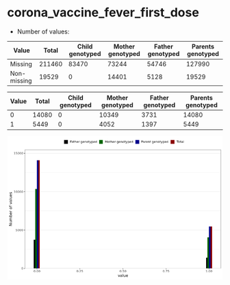 # corona_vaccine_fever_first_dose
- Number of values:

| Value | Total | Child genotyped | Mother genotyped | Father genotyped | Parents genotyped |
| ----- | ----- | --------------- | ---------------- | ---------------- |---------------- |
| Missing | 211460 | 83470 | 73244 | 54746 | 127990 |
| Non-missing | 19529 | 0 | 14401 | 5128 | 19529 |

| Value | Total | Child genotyped | Mother genotyped | Father genotyped | Parents genotyped |
| ----- | ----- | --------------- | ---------------- | ---------------- |---------------- |
| 0 | 14080 | 0 | 10349 | 3731 | 14080 |
| 1 | 5449 | 0 | 4052 | 1397 | 5449 |



![](corona_vaccine_fever_first_dose_n.png)



